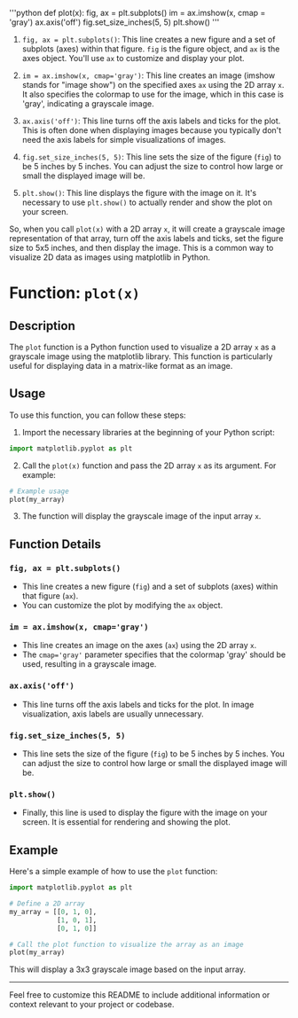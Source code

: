 '''python
def plot(x):
    fig, ax = plt.subplots()
    im = ax.imshow(x, cmap = 'gray')
    ax.axis('off')
    fig.set_size_inches(5, 5)
    plt.show()
'''

1. `fig, ax = plt.subplots()`: This line creates a new figure and a set of subplots (axes) within that figure. `fig` is the figure object, and `ax` is the axes object. You'll use `ax` to customize and display your plot.

2. `im = ax.imshow(x, cmap='gray')`: This line creates an image (imshow stands for "image show") on the specified axes `ax` using the 2D array `x`. It also specifies the colormap to use for the image, which in this case is 'gray', indicating a grayscale image.

3. `ax.axis('off')`: This line turns off the axis labels and ticks for the plot. This is often done when displaying images because you typically don't need the axis labels for simple visualizations of images.

4. `fig.set_size_inches(5, 5)`: This line sets the size of the figure (`fig`) to be 5 inches by 5 inches. You can adjust the size to control how large or small the displayed image will be.

5. `plt.show()`: This line displays the figure with the image on it. It's necessary to use `plt.show()` to actually render and show the plot on your screen.

So, when you call `plot(x)` with a 2D array `x`, it will create a grayscale image representation of that array, turn off the axis labels and ticks, set the figure size to 5x5 inches, and then display the image. This is a common way to visualize 2D data as images using matplotlib in Python.


# Function: `plot(x)`

## Description
The `plot` function is a Python function used to visualize a 2D array `x` as a grayscale image using the matplotlib library. This function is particularly useful for displaying data in a matrix-like format as an image.

## Usage
To use this function, you can follow these steps:

1. Import the necessary libraries at the beginning of your Python script:

```python
import matplotlib.pyplot as plt
```

2. Call the `plot(x)` function and pass the 2D array `x` as its argument. For example:

```python
# Example usage
plot(my_array)
```

3. The function will display the grayscale image of the input array `x`.

## Function Details

### `fig, ax = plt.subplots()`
- This line creates a new figure (`fig`) and a set of subplots (axes) within that figure (`ax`).
- You can customize the plot by modifying the `ax` object.

### `im = ax.imshow(x, cmap='gray')`
- This line creates an image on the axes (`ax`) using the 2D array `x`.
- The `cmap='gray'` parameter specifies that the colormap 'gray' should be used, resulting in a grayscale image.

### `ax.axis('off')`
- This line turns off the axis labels and ticks for the plot. In image visualization, axis labels are usually unnecessary.

### `fig.set_size_inches(5, 5)`
- This line sets the size of the figure (`fig`) to be 5 inches by 5 inches. You can adjust the size to control how large or small the displayed image will be.

### `plt.show()`
- Finally, this line is used to display the figure with the image on your screen. It is essential for rendering and showing the plot.

## Example
Here's a simple example of how to use the `plot` function:

```python
import matplotlib.pyplot as plt

# Define a 2D array
my_array = [[0, 1, 0],
            [1, 0, 1],
            [0, 1, 0]]

# Call the plot function to visualize the array as an image
plot(my_array)
```

This will display a 3x3 grayscale image based on the input array.

---

Feel free to customize this README to include additional information or context relevant to your project or codebase.
